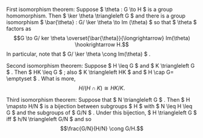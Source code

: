 First isomorphism theorem: Suppose $  \theta  : G \to H $ is a group
homomorphism. Then $  \ker \theta  \triangleleft G $ and there is a
group isomorphism $  \bar{\theta}  : G/ \ker \theta  \to  Im (\theta)  $
so that $  \theta  $ factors as
$$G \to G/ ker \theta  \overset{\bar{\theta}}{\longrightarrow} Im(\theta)
  \hookrightarrow H.$$ In particular, note that
$ G/ \ker \theta  \cong  Im(\theta)  $ .

Second isomorphism theorem: Suppose $ H \leq G $ and
$ K \triangleleft G $ . Then $ HK \leq G $ ; also $ K \triangleleft HK $
and $ H  \cap G= \emptyset  $ . What is more,
$$H/ (H \cap K) \cong HK/K.$$

Third isomorphism theorem: Suppose that $ N \triangleleft G $ . Then
$ H \mapsto H/N $ is a bijection between subgroups $ H $ with
$ N \leq H \leq G $ and the subgroups of $ G/N $ . Under this bijection,
$ H \triangleleft G $ iff $ h/N \triangleleft G/N $ and so
$$\frac{G/N}{H/N} \cong G/H.$$
